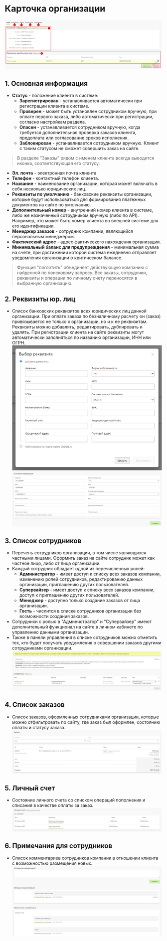 # Карточка организации

![](../_media/customer/customer05.png ':size=70%')
## 1. Основная информация
* __Статус__ - положение клиента в системе:
    + __Зарегистрирован__ - устанавливается автоматически при регистрации клиента в системе.
    + __Проверен__ - может быть установлен сотрудником вручную, при оплате первого заказа, либо автоматически при регистрации, согласно настройкам раздела.
    + __Опасен__ - устанавливается сотрудником вручную, когда требуется дополнительная проверка заказов клиента, предоплата или согласование сроков исполнения.
    + __Заблокирован__ - устанавливается сотрудником вручную. Клиент с таким статусом не сможет совершить заказ на сайте.

> В разделе "Заказы" рядом с именем клиента всегда выводится иконка, соответствующая его статусу.

* __Эл. почта__ - электронная  почта клиента.
* __Телефон__ - контактный телефон клиента.
* __Название__ - наименование организации, которая может включать в себя несколько юридических лиц.
* __Реквизиты по умолчанию__ - банковские реквизиты организации, которые будут использоваться для формирования платежных документов на сайте по умолчанию.
* __Дополнительный номер__ - внутренний номер клиента в системе, либо же назначенный сотрудником вручную (либо по API). Например, это может быть номер клиента во внешней системе для его идентификации.
* __Менеджер заказов__ - сотрудник компании, являющийся персональным менеджером.
* __Фактический адрес__ -  адрес фактического нахождения организации.
* __Минимальный баланс для предупреждения__ - минимальная сумма на счете, при достижении которой система ежедневно отправляет уведомления организации о критическом балансе.
> Функция "_поглотить_" объединяет действующую компанию с найденной по поисковому запросу. Все заказы, сотрудники, реквизиты и операции по личному счету переносятся в выбранную организацию.

## 2. Реквизиты юр. лиц
* Список банковских реквизитов всех юридических лиц данной организации. При оплате заказа по безналичному расчету он (заказ) привязывается не только к организации, но и к ее  реквизитам. Реквизиты можно добавлять, редактировать, дублировать и удалять. При регистрации клиента на сайте реквизиты могут автоматически заполняться по названию организации, ИНН или ОГРН.
![](../_media/customer/customer31.png ':size=30%')
![](../_media/customer/customer32.png ':size=70%')

## 3. Список сотрудников
* Перечень сотрудников организации, в том числе являющихся частными лицами. Оформить заказ на сайте сотрудник может как частное лицо, либо от лица организации.
* Каждый сотрудник обладает одной из перечисленных ролей:
    + __Администратор__ - имеет доступ к списку всех заказов компании, изменению ролей сотрудников, редактированию данных организации, приглашению других пользователей.
    + __Супервайзер__ - имеет доступ к списку всех заказов компании, доступ к приглашению других пользователей.
    + __Менеджер__ - доступно только создание заказов от лица организации.
    + __Гость__ - числится в списке сотрудников организации без возможности создания заказов.
* Сотрудники с ролью в "Администратор" и "Супервайзер" имеют дополнительный функционал на сайте в личном кабинете по управлению данными организации.
* Также в панели управления в списке сотрудников можно отметить тех, кто будет получать уведомления о совершении заказов другими сотрудниками организации.
![](../_media/customer/customer33.png ':size=70%')

## 4. Список заказов
* Список заказов, оформленных сотрудниками организации, которые можно отфильтровать по сайту, где заказ был оформлен, состоянию оплаты и статусу заказа.
![](../_media/customer/customer34.png ':size=70%')

## 5. Личный счет
* Состояние личного счета со списком операций пополнения и списания в качестве оплаты за заказ.
![](../_media/customer/customer35.png ':size=70%')

## 6. Примечания для сотрудников
* Список комментариев сотрудников компании в отношении клиента с возможностью размещения новых.
![](../_media/customer/customer36.png ':size=70%')
